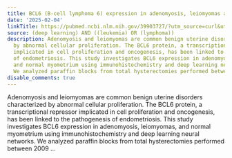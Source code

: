 ```yaml
---
title: BCL6 (B-cell lymphoma 6) expression in adenomyosis, leiomyomas and normal myometrium
date: '2025-02-04'
linkTitle: https://pubmed.ncbi.nlm.nih.gov/39903727/?utm_source=curl&utm_medium=rss&utm_campaign=pubmed-2&utm_content=1byXLWG-5Hn0_qdLgZYpDfLA2UWGhGNgZGereuo1rJN2aoAQXP&fc=20220814223158&ff=20250205170936&v=2.18.0.post9+e462414
source: (deep learning) AND ((leukemia) OR (lymphoma))
description: Adenomyosis and leiomyomas are common benign uterine disorders characterized
  by abnormal cellular proliferation. The BCL6 protein, a transcriptional repressor
  implicated in cell proliferation and oncogenesis, has been linked to the pathogenesis
  of endometriosis. This study investigates BCL6 expression in adenomyosis, leiomyomas,
  and normal myometrium using immunohistochemistry and deep learning neural networks.
  We analyzed paraffin blocks from total hysterectomies performed between 2009 ...
disable_comments: true
---
```

Adenomyosis and leiomyomas are common benign uterine disorders characterized by abnormal cellular proliferation. The BCL6 protein, a transcriptional repressor implicated in cell proliferation and oncogenesis, has been linked to the pathogenesis of endometriosis. This study investigates BCL6 expression in adenomyosis, leiomyomas, and normal myometrium using immunohistochemistry and deep learning neural networks. We analyzed paraffin blocks from total hysterectomies performed between 2009 ...